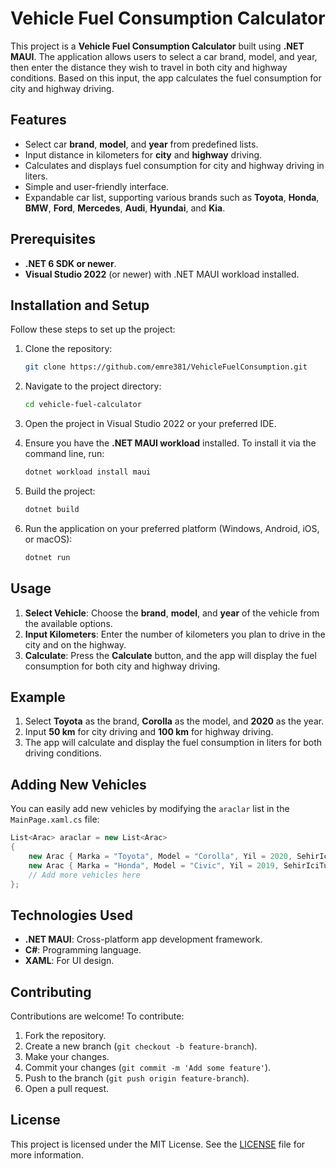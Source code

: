 


# Vehicle Fuel Consumption Calculator

This project is a **Vehicle Fuel Consumption Calculator** built using **.NET MAUI**. The application allows users to select a car brand, model, and year, then enter the distance they wish to travel in both city and highway conditions. Based on this input, the app calculates the fuel consumption for city and highway driving.

## Features

- Select car **brand**, **model**, and **year** from predefined lists.
- Input distance in kilometers for **city** and **highway** driving.
- Calculates and displays fuel consumption for city and highway driving in liters.
- Simple and user-friendly interface.
- Expandable car list, supporting various brands such as **Toyota**, **Honda**, **BMW**, **Ford**, **Mercedes**, **Audi**, **Hyundai**, and **Kia**.

## Prerequisites

- **.NET 6 SDK or newer**.
- **Visual Studio 2022** (or newer) with .NET MAUI workload installed.

## Installation and Setup

Follow these steps to set up the project:

1. Clone the repository:
   ```bash
   git clone https://github.com/emre381/VehicleFuelConsumption.git
   ```

2. Navigate to the project directory:
   ```bash
   cd vehicle-fuel-calculator
   ```

3. Open the project in Visual Studio 2022 or your preferred IDE.

4. Ensure you have the **.NET MAUI workload** installed. To install it via the command line, run:
   ```bash
   dotnet workload install maui
   ```

5. Build the project:
   ```bash
   dotnet build
   ```

6. Run the application on your preferred platform (Windows, Android, iOS, or macOS):
   ```bash
   dotnet run
   ```

## Usage

1. **Select Vehicle**: Choose the **brand**, **model**, and **year** of the vehicle from the available options.
2. **Input Kilometers**: Enter the number of kilometers you plan to drive in the city and on the highway.
3. **Calculate**: Press the **Calculate** button, and the app will display the fuel consumption for both city and highway driving.

## Example

1. Select **Toyota** as the brand, **Corolla** as the model, and **2020** as the year.
2. Input **50 km** for city driving and **100 km** for highway driving.
3. The app will calculate and display the fuel consumption in liters for both driving conditions.

## Adding New Vehicles

You can easily add new vehicles by modifying the `araclar` list in the `MainPage.xaml.cs` file:

```csharp
List<Arac> araclar = new List<Arac>
{
    new Arac { Marka = "Toyota", Model = "Corolla", Yil = 2020, SehirIciTuketim = 7.5, SehirDisiTuketim = 5.0 },
    new Arac { Marka = "Honda", Model = "Civic", Yil = 2019, SehirIciTuketim = 8.0, SehirDisiTuketim = 5.5 },
    // Add more vehicles here
};
```

## Technologies Used

- **.NET MAUI**: Cross-platform app development framework.
- **C#**: Programming language.
- **XAML**: For UI design.

## Contributing

Contributions are welcome! To contribute:

1. Fork the repository.
2. Create a new branch (`git checkout -b feature-branch`).
3. Make your changes.
4. Commit your changes (`git commit -m 'Add some feature'`).
5. Push to the branch (`git push origin feature-branch`).
6. Open a pull request.

## License

This project is licensed under the MIT License. See the [LICENSE](LICENSE) file for more information.

